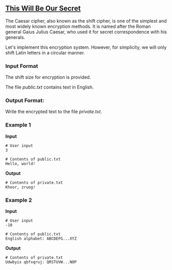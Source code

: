 ## [This Will Be Our Secret](../../../solutions/3.5/35_s.py)

The Caesar cipher, also known as the shift cipher, is one of the simplest and most widely known encryption methods. It is named after the Roman general Gaius Julius Caesar, who used it for secret correspondence with his generals.

Let's implement this encryption system. However, for simplicity, we will only shift Latin letters in a circular manner.

### Input Format

The shift size for encryption is provided.

The file _public.txt_ contains text in English.

### Output Format:

Write the encrypted text to the file _private.txt_.

### Example 1

__Input__
```plaintext
# User input
3

# Contents of public.txt
Hello, world!
```

__Output__
```plaintext
# Contents of private.txt
Khoor, zruog!
```

### Example 2

__Input__
```plaintext
# User input
-10

# Contents of public.txt
English alphabet: ABCDEFG...XYZ
```

__Output__
```plaintext
# Contents of private.txt
Udwbyix qbfxqruj: QRSTUVW...NOP
```
